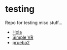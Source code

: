 # testing
Repo for testing misc stuff...

* [Hola](hola.html)
* [Simple VR](simplevr.html)
* [prueba2](hola2.html)
